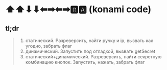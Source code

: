 # ⬆⬆⬇⬇⬅➡⬅➡🅱🅰 (konami code)

## tl;dr

> 1. статический. Разреверсить, найти ручку и ip, вызвать как угодно, забрать флаг
> 2. динамический. Запустить под отладкой, вызвать getSecret
> 3. статический+динамический. Разреверсить, найти секретную комбинацию кнопок. Запустить, нажать, забрать флаг